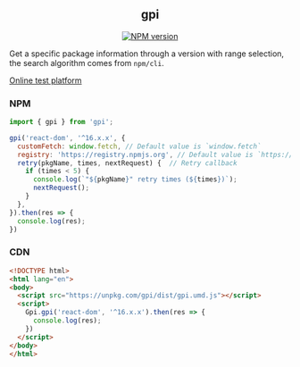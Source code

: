 <div align='center'>
<h2>gpi</h2>

[![NPM version](https://img.shields.io/npm/v/gpi.svg?color=a1b858&label=)](https://www.npmjs.com/package/gpi)

</div>

Get a specific package information through a version with range selection, the search algorithm comes from `npm/cli`.

[Online test platform](https://imtaotao.github.io/gpi/)

### NPM

```js
import { gpi } from 'gpi';

gpi('react-dom', '^16.x.x', {
  customFetch: window.fetch, // Default value is `window.fetch`
  registry: 'https://registry.npmjs.org', // Default value is `https://registry.npmjs.org`
  retry(pkgName, times, nextRequest) {  // Retry callback
    if (times < 5) {
      console.log(`"${pkgName}" retry times (${times})`);
      nextRequest();
    }
  },
}).then(res => {
  console.log(res);
})
```


### CDN

```html
<!DOCTYPE html>
<html lang="en">
<body>
  <script src="https://unpkg.com/gpi/dist/gpi.umd.js"></script>
  <script>
    Gpi.gpi('react-dom', '^16.x.x').then(res => {
      console.log(res);
    })
  </script>
</body>
</html>
```
